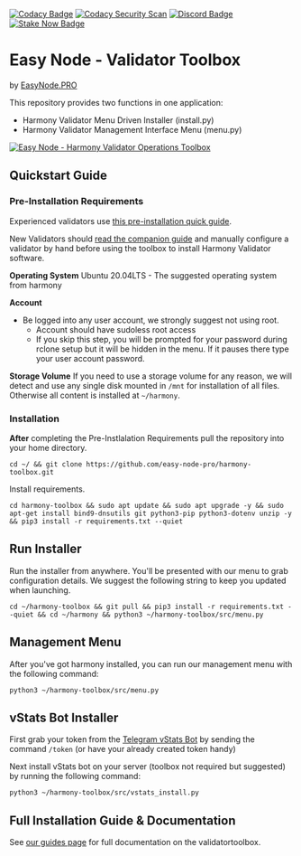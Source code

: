 [![Codacy Badge](https://app.codacy.com/project/badge/Grade/215c4479f0304b40a535f7e84ce75f55)](https://www.codacy.com/gh/easy-node-pro/harmony-toolbox/dashboard?utm_source=github.com&amp;utm_medium=referral&amp;utm_content=easy-node-pro/harmony-toolbox&amp;utm_campaign=Badge_Grade)
[![Codacy Security Scan](https://github.com/easy-node-pro/harmony-toolbox/actions/workflows/codacy.yml/badge.svg?branch=main)](https://github.com/easy-node-pro/harmony-toolbox/actions/workflows/codacy.yml)
[![Discord Badge](https://img.shields.io/badge/chat-discord-purple?logo=discord)](https://discord.gg/Rcz5T6D9CV)
[![Stake Now Badge](https://img.shields.io/badge/stake-harmony-brightgreen)](https://bit.ly/easynode)

# Easy Node - Validator Toolbox
by [EasyNode.PRO](http://EasyNode.PRO "EasyNode.PRO")

This repository provides two functions in one application:
-   Harmony Validator Menu Driven Installer (install.py)
-   Harmony Validator Management Interface Menu (menu.py)

[![Easy Node - Harmony Validator Operations Toolbox](http://img.youtube.com/vi/mtlgZQc7BjM/0.jpg)](https://www.youtube.com/watch?v=mtlgZQc7BjM "Easy Node - Harmony Validator Operations Toolbox")

## Quickstart Guide
### Pre-Installation Requirements
Experienced validators use [this pre-installation quick guide](https://guides.easynode.pro/harmonyquick-install "this pre-installation quick guide").

New Validators should [read the companion guide](https://guides.easynode.pro/harmony/companion) and manually configure a validator by hand before using the toolbox to install Harmony Validator software.

**Operating System**
Ubuntu 20.04LTS - The suggested operating system from harmony

**Account**
-   Be logged into any user account, we strongly suggest not using root.
	-   Account should have sudoless root access
	-   If you skip this step, you will be prompted for your password during rclone setup but it will be hidden in the menu. If it pauses there type your user account password.

**Storage Volume**
If you need to use a storage volume for any reason, we will detect and use any single disk mounted in `/mnt` for installation of all files. Otherwise all content is installed at `~/harmony`.

### Installation
**After** completing the Pre-Instlalation Requirements pull the repository into your home directory.
```text
cd ~/ && git clone https://github.com/easy-node-pro/harmony-toolbox.git
```
Install requirements.
```text
cd harmony-toolbox && sudo apt update && sudo apt upgrade -y && sudo apt-get install bind9-dnsutils git python3-pip python3-dotenv unzip -y && pip3 install -r requirements.txt --quiet
```

## Run Installer
Run the installer from anywhere. You'll be presented with our menu to grab configuration details. We suggest the following string to keep you updated when launching.
```text
cd ~/harmony-toolbox && git pull && pip3 install -r requirements.txt --quiet && cd ~/harmony && python3 ~/harmony-toolbox/src/menu.py
```

## Management Menu
After you've got harmony installed, you can run our management menu with the following command:
```text
python3 ~/harmony-toolbox/src/menu.py
```

## vStats Bot Installer
First grab your token from the [Telegram vStats Bot](https://t.me/vstatsbot) by sending the command `/token` (or have your already created token handy)

Next install vStats bot on your server (toolbox not required but suggested) by running the following command:
```text
python3 ~/harmony-toolbox/src/vstats_install.py
```

## Full Installation Guide & Documentation
See [our guides page](https://guides.easynode.pro/harmony) for full documentation on the validatortoolbox.

